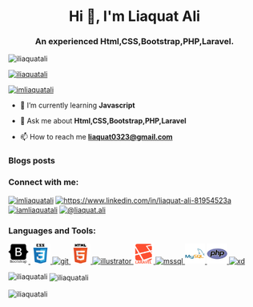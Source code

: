 <h1 align="center">Hi 👋, I'm Liaquat Ali</h1>
<h3 align="center">An experienced Html,CSS,Bootstrap,PHP,Laravel.</h3>

<p align="left"> <img src="https://komarev.com/ghpvc/?username=iliaquatali&label=Profile%20views&color=0e75b6&style=flat" alt="iliaquatali" /> </p>

<p align="left"> <a href="https://github.com/ryo-ma/github-profile-trophy"><img src="https://github-profile-trophy.vercel.app/?username=iliaquatali" alt="iliaquatali" /></a> </p>

<p align="left"> <a href="https://twitter.com/imliaquatali" target="blank"><img src="https://img.shields.io/twitter/follow/imliaquatali?logo=twitter&style=for-the-badge" alt="imliaquatali" /></a> </p>

- 🌱 I’m currently learning **Javascript**

- 💬 Ask me about **Html,CSS,Bootstrap,PHP,Laravel**

- 📫 How to reach me **liaquat0323@gmail.com**

### Blogs posts
<!-- BLOG-POST-LIST:START -->
<!-- BLOG-POST-LIST:END -->

<h3 align="left">Connect with me:</h3>
<p align="left">
<a href="https://twitter.com/imliaquatali" target="blank"><img align="center" src="https://raw.githubusercontent.com/rahuldkjain/github-profile-readme-generator/master/src/images/icons/Social/twitter.svg" alt="imliaquatali" height="30" width="40" /></a>
<a href="https://linkedin.com/in/https://www.linkedin.com/in/liaquat-ali-81954523a" target="blank"><img align="center" src="https://raw.githubusercontent.com/rahuldkjain/github-profile-readme-generator/master/src/images/icons/Social/linked-in-alt.svg" alt="https://www.linkedin.com/in/liaquat-ali-81954523a" height="30" width="40" /></a>
<a href="https://fb.com/iamliaquatali" target="blank"><img align="center" src="https://raw.githubusercontent.com/rahuldkjain/github-profile-readme-generator/master/src/images/icons/Social/facebook.svg" alt="iamliaquatali" height="30" width="40" /></a>
<a href="https://medium.com/@liaquat.ali" target="blank"><img align="center" src="https://raw.githubusercontent.com/rahuldkjain/github-profile-readme-generator/master/src/images/icons/Social/medium.svg" alt="@liaquat.ali" height="30" width="40" /></a>
</p>

<h3 align="left">Languages and Tools:</h3>
<p align="left"> <a href="https://getbootstrap.com" target="_blank" rel="noreferrer"> <img src="https://raw.githubusercontent.com/devicons/devicon/master/icons/bootstrap/bootstrap-plain-wordmark.svg" alt="bootstrap" width="40" height="40"/> </a> <a href="https://www.w3schools.com/css/" target="_blank" rel="noreferrer"> <img src="https://raw.githubusercontent.com/devicons/devicon/master/icons/css3/css3-original-wordmark.svg" alt="css3" width="40" height="40"/> </a> <a href="https://git-scm.com/" target="_blank" rel="noreferrer"> <img src="https://www.vectorlogo.zone/logos/git-scm/git-scm-icon.svg" alt="git" width="40" height="40"/> </a> <a href="https://www.w3.org/html/" target="_blank" rel="noreferrer"> <img src="https://raw.githubusercontent.com/devicons/devicon/master/icons/html5/html5-original-wordmark.svg" alt="html5" width="40" height="40"/> </a> <a href="https://www.adobe.com/in/products/illustrator.html" target="_blank" rel="noreferrer"> <img src="https://www.vectorlogo.zone/logos/adobe_illustrator/adobe_illustrator-icon.svg" alt="illustrator" width="40" height="40"/> </a> <a href="https://laravel.com/" target="_blank" rel="noreferrer"> <img src="https://raw.githubusercontent.com/devicons/devicon/master/icons/laravel/laravel-plain-wordmark.svg" alt="laravel" width="40" height="40"/> </a> <a href="https://www.microsoft.com/en-us/sql-server" target="_blank" rel="noreferrer"> <img src="https://www.svgrepo.com/show/303229/microsoft-sql-server-logo.svg" alt="mssql" width="40" height="40"/> </a> <a href="https://www.mysql.com/" target="_blank" rel="noreferrer"> <img src="https://raw.githubusercontent.com/devicons/devicon/master/icons/mysql/mysql-original-wordmark.svg" alt="mysql" width="40" height="40"/> </a> <a href="https://www.php.net" target="_blank" rel="noreferrer"> <img src="https://raw.githubusercontent.com/devicons/devicon/master/icons/php/php-original.svg" alt="php" width="40" height="40"/> </a> <a href="https://www.adobe.com/products/xd.html" target="_blank" rel="noreferrer"> <img src="https://cdn.worldvectorlogo.com/logos/adobe-xd.svg" alt="xd" width="40" height="40"/> </a> </p>

<p><img align="left" src="https://github-readme-stats.vercel.app/api/top-langs?username=iliaquatali&show_icons=true&locale=en&layout=compact" alt="iliaquatali" /></p>

<p>&nbsp;<img align="center" src="https://github-readme-stats.vercel.app/api?username=iliaquatali&show_icons=true&locale=en" alt="iliaquatali" /></p>

<p><img align="center" src="https://github-readme-streak-stats.herokuapp.com/?user=iliaquatali&" alt="iliaquatali" /></p>
